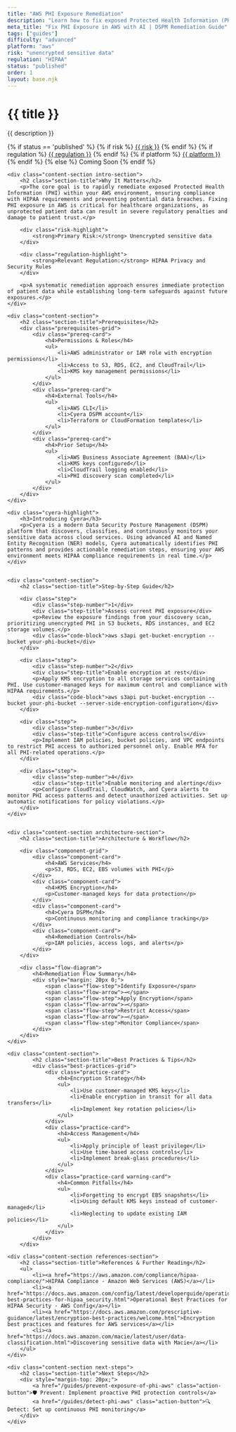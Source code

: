 ```yaml
---
title: "AWS PHI Exposure Remediation"
description: "Learn how to fix exposed Protected Health Information (PHI) in AWS environments. Follow step-by-step guidance for HIPAA compliance."
meta_title: "Fix PHI Exposure in AWS with AI | DSPM Remediation Guide"
tags: ["guides"]
difficulty: "advanced"
platform: "aws"
risk: "unencrypted sensitive data"
regulation: "HIPAA"
status: "published"
order: 1
layout: base.njk
---
```


<div class="container">
    <div class="header">
        <h1>{{ title }}</h1>
        <p>{{ description }}</p>
        <div class="guide-tags-container">
			<div class="guide-tags-wrapper">
		    {% if status == 'published' %}
		        {% if risk %}
		        <a href="/risk/{{ risk | downcase | replace: ' ', '-' }}/" class="guide-tag risk">{{ risk }}</a>
		        {% endif %}
		        {% if regulation %}
		        <a href="/regulation/{{ regulation | downcase | replace: ' ', '-' }}/" class="guide-tag regulation">{{ regulation }}</a>
		        {% endif %}
		        {% if platform %}
		        <a href="/platforms/{{ platform | downcase | replace: ' ', '-' }}/" class="guide-tag platform">{{ platform }}</a>
		        {% endif %}
		    {% else %}
		        <span class="guide-tag coming-soon">Coming Soon</span>
		    {% endif %}
		</div>
		</div>
    </div>

    <div class="content-section intro-section">
        <h2 class="section-title">Why It Matters</h2>
        <p>The core goal is to rapidly remediate exposed Protected Health Information (PHI) within your AWS environment, ensuring compliance with HIPAA requirements and preventing potential data breaches. Fixing PHI exposure in AWS is critical for healthcare organizations, as unprotected patient data can result in severe regulatory penalties and damage to patient trust.</p>
        
        <div class="risk-highlight">
            <strong>Primary Risk:</strong> Unencrypted sensitive data
        </div>
        
        <div class="regulation-highlight">
            <strong>Relevant Regulation:</strong> HIPAA Privacy and Security Rules
        </div>
        
        <p>A systematic remediation approach ensures immediate protection of patient data while establishing long-term safeguards against future exposures.</p>
    </div>

    <div class="content-section">
        <h2 class="section-title">Prerequisites</h2>
        <div class="prerequisites-grid">
            <div class="prereq-card">
                <h4>Permissions & Roles</h4>
                <ul>
                    <li>AWS administrator or IAM role with encryption permissions</li>
                    <li>Access to S3, RDS, EC2, and CloudTrail</li>
                    <li>KMS key management permissions</li>
                </ul>
            </div>
            <div class="prereq-card">
                <h4>External Tools</h4>
                <ul>
                    <li>AWS CLI</li>
                    <li>Cyera DSPM account</li>
                    <li>Terraform or CloudFormation templates</li>
                </ul>
            </div>
            <div class="prereq-card">
                <h4>Prior Setup</h4>
                <ul>
                    <li>AWS Business Associate Agreement (BAA)</li>
                    <li>KMS keys configured</li>
                    <li>CloudTrail logging enabled</li>
                    <li>PHI discovery scan completed</li>
                </ul>
            </div>
        </div>
    </div>
	
    <div class="cyera-highlight">
        <h3>Introducing Cyera</h3>
        <p>Cyera is a modern Data Security Posture Management (DSPM) platform that discovers, classifies, and continuously monitors your sensitive data across cloud services. Using advanced AI and Named Entity Recognition (NER) models, Cyera automatically identifies PHI patterns and provides actionable remediation steps, ensuring your AWS environment meets HIPAA compliance requirements in real time.</p>
    </div>
	

    <div class="content-section">
        <h2 class="section-title">Step-by-Step Guide</h2>
        
        <div class="step">
            <div class="step-number">1</div>
            <div class="step-title">Assess current PHI exposure</div>
            <p>Review the exposure findings from your discovery scan, prioritizing unencrypted PHI in S3 buckets, RDS instances, and EC2 storage volumes.</p>
            <div class="code-block">aws s3api get-bucket-encryption --bucket your-phi-bucket</div>
        </div>

        <div class="step">
            <div class="step-number">2</div>
            <div class="step-title">Enable encryption at rest</div>
            <p>Apply KMS encryption to all storage services containing PHI. Use customer-managed keys for maximum control and compliance with HIPAA requirements.</p>
            <div class="code-block">aws s3api put-bucket-encryption --bucket your-phi-bucket --server-side-encryption-configuration</div>
        </div>

        <div class="step">
            <div class="step-number">3</div>
            <div class="step-title">Configure access controls</div>
            <p>Implement IAM policies, bucket policies, and VPC endpoints to restrict PHI access to authorized personnel only. Enable MFA for all PHI-related operations.</p>
        </div>

        <div class="step">
            <div class="step-number">4</div>
            <div class="step-title">Enable monitoring and alerting</div>
            <p>Configure CloudTrail, CloudWatch, and Cyera alerts to monitor PHI access patterns and detect unauthorized activities. Set up automatic notifications for policy violations.</p>
        </div>
    </div>


    <div class="content-section architecture-section">
        <h2 class="section-title">Architecture & Workflow</h2>
        
        <div class="component-grid">
            <div class="component-card">
                <h4>AWS Services</h4>
                <p>S3, RDS, EC2, EBS volumes with PHI</p>
            </div>
            <div class="component-card">
                <h4>KMS Encryption</h4>
                <p>Customer-managed keys for data protection</p>
            </div>
            <div class="component-card">
                <h4>Cyera DSPM</h4>
                <p>Continuous monitoring and compliance tracking</p>
            </div>
            <div class="component-card">
                <h4>Remediation Controls</h4>
                <p>IAM policies, access logs, and alerts</p>
            </div>
        </div>

        <div class="flow-diagram">
            <h4>Remediation Flow Summary</h4>
            <div style="margin: 20px 0;">
                <span class="flow-step">Identify Exposure</span>
                <span class="flow-arrow">→</span>
                <span class="flow-step">Apply Encryption</span>
                <span class="flow-arrow">→</span>
                <span class="flow-step">Restrict Access</span>
                <span class="flow-arrow">→</span>
                <span class="flow-step">Monitor Compliance</span>
            </div>
        </div>
    </div>

	<div class="content-section">
	        <h2 class="section-title">Best Practices & Tips</h2>
	        <div class="best-practices-grid">
	            <div class="practice-card">
	                <h4>Encryption Strategy</h4>
	                <ul>
	                    <li>Use customer-managed KMS keys</li>
	                    <li>Enable encryption in transit for all data transfers</li>
	                    <li>Implement key rotation policies</li>
	                </ul>
	            </div>
	            <div class="practice-card">
	                <h4>Access Management</h4>
	                <ul>
	                    <li>Apply principle of least privilege</li>
	                    <li>Use time-based access controls</li>
	                    <li>Implement break-glass procedures</li>
	                </ul>
	            </div>
	            <div class="practice-card warning-card">
	                <h4>Common Pitfalls</h4>
	                <ul>
	                    <li>Forgetting to encrypt EBS snapshots</li>
	                    <li>Using default KMS keys instead of customer-managed</li>
	                    <li>Neglecting to update existing IAM policies</li>
	                </ul>
	            </div>
	        </div>
	    </div>

    <div class="content-section references-section">
        <h2 class="section-title">References & Further Reading</h2>
        <ul>
            <li><a href="https://aws.amazon.com/compliance/hipaa-compliance/">HIPAA Compliance - Amazon Web Services (AWS)</a></li>
            <li><a href="https://docs.aws.amazon.com/config/latest/developerguide/operational-best-practices-for-hipaa_security.html">Operational Best Practices for HIPAA Security - AWS Config</a></li>
            <li><a href="https://docs.aws.amazon.com/prescriptive-guidance/latest/encryption-best-practices/welcome.html">Encryption best practices and features for AWS services</a></li>
            <li><a href="https://docs.aws.amazon.com/macie/latest/user/data-classification.html">Discovering sensitive data with Macie</a></li>
        </ul>
    </div>

    <div class="content-section next-steps">
        <h2 class="section-title">Next Steps</h2>
        <div style="margin-top: 20px;">
            <a href="/guides/prevent-exposure-of-phi-aws" class="action-button">🛡️ Prevent: Implement proactive PHI protection controls</a>
            <a href="/guides/detect-phi-aws" class="action-button">🔍 Detect: Set up continuous PHI monitoring</a>
        </div>
    </div>
</div>